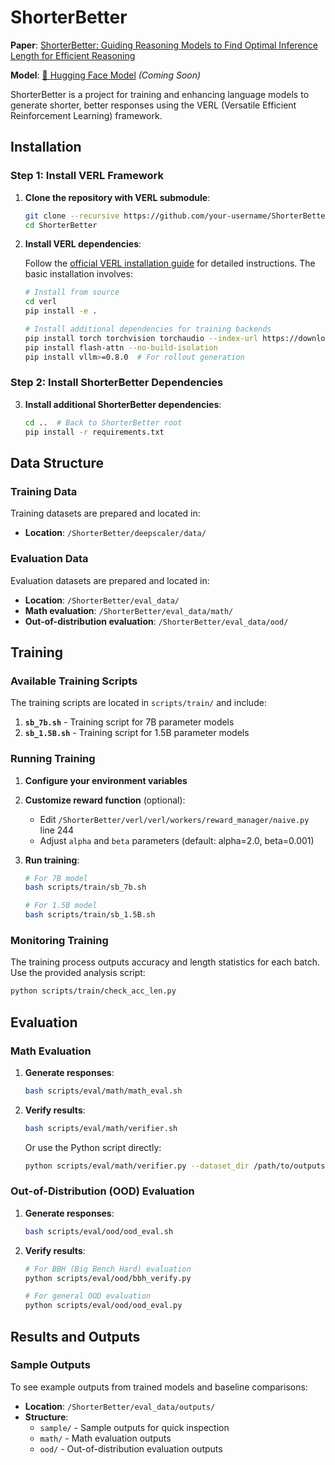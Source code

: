 # ShorterBetter

**Paper**: [ShorterBetter: Guiding Reasoning Models to Find Optimal Inference Length for Efficient Reasoning](https://arxiv.org/abs/2504.21370)

**Model**: [🤗 Hugging Face Model](https://huggingface.co/placeholder-model-name) *(Coming Soon)*

ShorterBetter is a project for training and enhancing language models to generate shorter, better responses using the VERL (Versatile Efficient Reinforcement Learning) framework.

## Installation

### Step 1: Install VERL Framework

1. **Clone the repository with VERL submodule**:
   ```bash
   git clone --recursive https://github.com/your-username/ShorterBetter.git
   cd ShorterBetter
   ```

2. **Install VERL dependencies**:
   
   Follow the [official VERL installation guide](https://verl.readthedocs.io/en/latest/start/install.html) for detailed instructions. The basic installation involves:
   
   ```bash
   # Install from source
   cd verl
   pip install -e .
   
   # Install additional dependencies for training backends
   pip install torch torchvision torchaudio --index-url https://download.pytorch.org/whl/cu118
   pip install flash-attn --no-build-isolation
   pip install vllm>=0.8.0  # For rollout generation
   ```

### Step 2: Install ShorterBetter Dependencies

3. **Install additional ShorterBetter dependencies**:
   ```bash
   cd ..  # Back to ShorterBetter root
   pip install -r requirements.txt
   ```

## Data Structure

### Training Data
Training datasets are prepared and located in:
- **Location**: `/ShorterBetter/deepscaler/data/`

### Evaluation Data
Evaluation datasets are prepared and located in:
- **Location**: `/ShorterBetter/eval_data/`
- **Math evaluation**: `/ShorterBetter/eval_data/math/`
- **Out-of-distribution evaluation**: `/ShorterBetter/eval_data/ood/`

## Training

### Available Training Scripts

The training scripts are located in `scripts/train/` and include:

1. **`sb_7b.sh`** - Training script for 7B parameter models
2. **`sb_1.5B.sh`** - Training script for 1.5B parameter models

### Running Training

1. **Configure your environment variables**

2. **Customize reward function** (optional):
   - Edit `/ShorterBetter/verl/verl/workers/reward_manager/naive.py` line 244
   - Adjust `alpha` and `beta` parameters (default: alpha=2.0, beta=0.001)

3. **Run training**:
   ```bash
   # For 7B model
   bash scripts/train/sb_7b.sh 
   
   # For 1.5B model  
   bash scripts/train/sb_1.5B.sh
   ```


### Monitoring Training

The training process outputs accuracy and length statistics for each batch. Use the provided analysis script:

```bash
python scripts/train/check_acc_len.py
```

## Evaluation

### Math Evaluation

1. **Generate responses**:
   ```bash
   bash scripts/eval/math/math_eval.sh
   ```

2. **Verify results**:
   ```bash
   bash scripts/eval/math/verifier.sh
   ```
   
   Or use the Python script directly:
   ```bash
   python scripts/eval/math/verifier.py --dataset_dir /path/to/outputs --output_dir /path/to/verified --batch_size 16
   ```

### Out-of-Distribution (OOD) Evaluation

1. **Generate responses**:
   ```bash
   bash scripts/eval/ood/ood_eval.sh
   ```

2. **Verify results**:
   ```bash
   # For BBH (Big Bench Hard) evaluation
   python scripts/eval/ood/bbh_verify.py
   
   # For general OOD evaluation
   python scripts/eval/ood/ood_eval.py
   ```

## Results and Outputs

### Sample Outputs
To see example outputs from trained models and baseline comparisons:
- **Location**: `/ShorterBetter/eval_data/outputs/`
- **Structure**:
  - `sample/` - Sample outputs for quick inspection
  - `math/` - Math evaluation outputs
  - `ood/` - Out-of-distribution evaluation outputs

